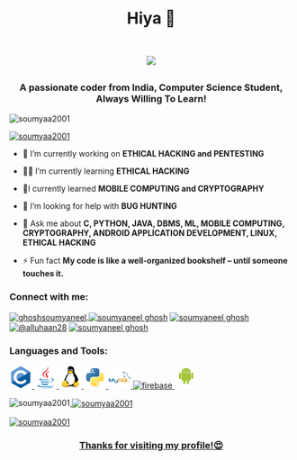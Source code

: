 <h1 align="center">Hiya 👋</h1>
<h1 align="center">
  <a href="https://git.io/typing-svg">
    <img src="https://readme-typing-svg.herokuapp.com/?lines=I'm+Soumyaneel+Ghosh;Nice+to+meet+you!&center=true&size=30">
  </a>
</h1>
<h3 align="center">A passionate coder from India, Computer Science Student, Always Willing To Learn!</h3>

<p align="left"> <img src="https://komarev.com/ghpvc/?username=soumyaa2001&label=Profile%20views&color=0e75b6&style=flat" alt="soumyaa2001" /> </p>

<p align="left"> <a href="https://github.com/ryo-ma/github-profile-trophy"><img src="https://github-profile-trophy.vercel.app/?username=soumyaa2001" alt="soumyaa2001" /></a> </p>

- 🔭 I’m currently working on **ETHICAL HACKING and PENTESTING**

- 👨‍💻 I’m currently learning **ETHICAL HACKING**

- 🌱I currently learned **MOBILE COMPUTING and CRYPTOGRAPHY**

- 🤝 I’m looking for help with **BUG HUNTING**

- 💬 Ask me about **C, PYTHON, JAVA, DBMS, ML, MOBILE COMPUTING, CRYPTOGRAPHY, ANDROID APPLICATION DEVELOPMENT, LINUX, ETHICAL HACKING**



- ⚡ Fun fact **My code is like a well-organized bookshelf – until someone touches it.**

<h3 align="left">Connect with me:</h3>
<p align="left">
<a href="https://twitter.com/ghoshsoumyaneel" target="blank"><img align="center" src="https://raw.githubusercontent.com/rahuldkjain/github-profile-readme-generator/master/src/images/icons/Social/twitter.svg" alt="ghoshsoumyaneel" height="30" width="40" /><//a>
<a href="https://www.linkedin.com/in/soumyaneel-ghosh-5113501aa/" target="blank"><img align="center" src="https://raw.githubusercontent.com/rahuldkjain/github-profile-readme-generator/master/src/images/icons/Social/linked-in-alt.svg" alt="soumyaneel ghosh" height="30" width="40" /></a>
<a href="https://instagram.com/soumyaneelghosh?igshid=MzRlODBiNWFlZA==" target="blank"><img align="center" src="https://raw.githubusercontent.com/rahuldkjain/github-profile-readme-generator/master/src/images/icons/Social/instagram.svg" alt="soumyaneel ghosh" height="30" width="40" /></a>
<a href="https://medium.com/@alluhaan28" target="blank"><img align="center" src="https://raw.githubusercontent.com/rahuldkjain/github-profile-readme-generator/master/src/images/icons/Social/medium.svg" alt="@alluhaan28" height="30" width="40" /></a>
<a href="https://www.youtube.com/c/soumyaneel ghosh" target="blank"><img align="center" src="https://raw.githubusercontent.com/rahuldkjain/github-profile-readme-generator/master/src/images/icons/Social/youtube.svg" alt="soumyaneel ghosh" height="30" width="40" /></a>

</p>

<h3 align="left">Languages and Tools:</h3>
<p align="left"> <a href="https://www.cprogramming.com/" target="_blank" rel="noreferrer"> <img src="https://raw.githubusercontent.com/devicons/devicon/master/icons/c/c-original.svg" alt="c" width="40" height="40"/> </a> 
<a href="https://www.java.com" target="_blank" rel="noreferrer"> <img src="https://raw.githubusercontent.com/devicons/devicon/master/icons/java/java-original.svg" alt="java" width="40" height="40"/> </a>
<a href="https://www.linux.org/" target="_blank" rel="noreferrer"> <img src="https://raw.githubusercontent.com/devicons/devicon/master/icons/linux/linux-original.svg" alt="linux" width="40" height="40"/> </a> 
<a href="https://www.python.org" target="_blank" rel="noreferrer"> <img src="https://raw.githubusercontent.com/devicons/devicon/master/icons/python/python-original.svg" alt="python" width="40" height="40"/> </a> 
<a href="https://www.mysql.com/" target="_blank"> <img src="https://raw.githubusercontent.com/devicons/devicon/master/icons/mysql/mysql-original-wordmark.svg" alt="mysql" width="40" height="40"/> </a>
<a href="https://firebase.google.com/" target="_blank"> <img src="https://www.vectorlogo.zone/logos/firebase/firebase-icon.svg" alt="firebase" width="40" height="40"/>
<a href="https://developer.android.com" target="_blank"> <img src="https://raw.githubusercontent.com/devicons/devicon/master/icons/android/android-original-wordmark.svg" alt="android" width="40" height="40"/> 
 
<p><img align="left" src="https://github-readme-stats.vercel.app/api/top-langs?username=soumyaa2001&show_icons=true&locale=en&layout=compact" alt="soumyaa2001" /></p>

<p>&nbsp;<img align="center" src="https://github-readme-stats.vercel.app/api?username=soumyaa2001&show_icons=true&locale=en" alt="soumyaa2001" /></p>

<p><img align="center" src="https://github-readme-streak-stats.herokuapp.com/?user=soumyaa2001&" alt="soumyaa2001" /></p>

<h3 align="center">Thanks for visiting my profile!😍</h3>
